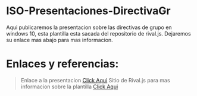 # ISO-Presentaciones-DirectivaGr
Aqui publicaremos la presentacion sobre las directivas de grupo en windows 10, esta plantilla esta sacada del repositorio de rival.js. Dejaremos su enlace mas abajo para mas informacion.
  

# Enlaces y referencias:
 > Enlace a la presentacion [Click Aqui](https://github.com/killerzodiar/ISO-Presentaciones-DirectivaGr)
 > Sitio de Rival.js para mas informacion sobre la plantilla   [Click Aqui](https://github.com/hakimel/reveal.js/)
  

